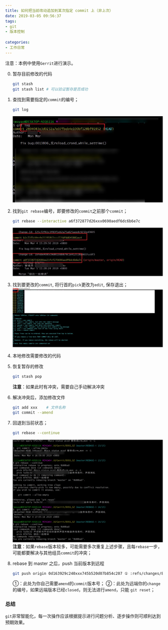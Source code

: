 ```yaml
---
title: 如何把当前改动追加到某次指定 commit 上（非上次）
date: 2019-03-05 09:56:37
tags:
- git
- 版本控制

categories:
- 工作日常
---
```

注意：本例中使用`Gerrit`进行演示。

0. 暂存目前修改的代码
    ```bash
    git stash
    git stash list # 可以验证暂存是否成功
    ```
1. 查找到需要指定的`commit`的编号；
    ```bash
    git log
    ```
    ![rebase](/images/snipaste_20190305_123504.jpg) 
2. 找到`git rebase`编号，即要修改的`commit`之前那个`commit`；
    ```bash
    git rebase --interactive a6f372877d26xxx0690aedf6dc6b6e7c
    ```
    ![rebase](/images/InsertPic_C032-11-05-09-52-53.jpg)   
3. 找到要更改的`commit`, 将行首的`pick`更改为`edit`, 保存退出；   
    ![pick2edit](/images/InsertPic_36EE-11-05-09-52-53.jpg)    
4. 本地修改需要修改的代码

5. 恢复暂存的修改
    ```bash
    git stash pop 
    ```
    **注意**：如果此时有冲突，需要自己手动解决冲突
6. 解决冲突后，添加修改文件
    ```bash
    git add xxx    # 文件名称
    git commit --amend
    ```
7. 回退到当前状态；
    ```bash
    git rebase --continue
    ```
    ![pick2edit](/images/Catch-11-05-09-52-53.jpg)  
    **注意**：如果`rebase`版本较多，可能需要多次重复上述步骤，且每`rebase`一步，可能都要解决与其他组员`commit`的冲突；
8. rebase 到 master 之后，push 当前版本到远程
    ```bash
    git push origin 0d163929c240xxx745b520d07b854c207 ① :refs/changes/8xxx4 ②
    ```
    ①：此处为你自己需要`amend`的`commit`版本号；
    ②：此处为远端你的`change`的编号，如果远端版本已经`closed`，则无法进行`amend`，只能 `git reset`；

### 总结

`git`非常智能化，每一次操作应该根据提示进行问题分析、逐步操作则可顺利达到预期效果。